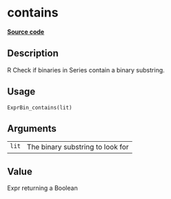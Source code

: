 

# contains

[**Source code**](https://github.com/pola-rs/r-polars/tree/97c09bc0a6fc3d166744dbddd037b49e8d8fc6c2/R/expr__binary.R#L14)

## Description

R Check if binaries in Series contain a binary substring.

## Usage

<pre><code class='language-R'>ExprBin_contains(lit)
</code></pre>

## Arguments

<table>
<tr>
<td style="white-space: nowrap; font-family: monospace; vertical-align: top">
<code id="ExprBin_contains_:_lit">lit</code>
</td>
<td>
The binary substring to look for
</td>
</tr>
</table>

## Value

Expr returning a Boolean

